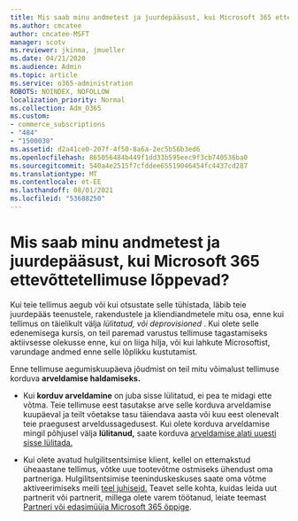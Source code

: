```yaml
---
title: Mis saab minu andmetest ja juurdepääsust, kui Microsoft 365 ettevõttetellimuse lõppevad?
ms.author: cmcatee
author: cmcatee-MSFT
manager: scotv
ms.reviewer: jkinma, jmueller
ms.date: 04/21/2020
ms.audience: Admin
ms.topic: article
ms.service: o365-administration
ROBOTS: NOINDEX, NOFOLLOW
localization_priority: Normal
ms.collection: Adm_O365
ms.custom:
- commerce_subscriptions
- "484"
- "1500030"
ms.assetid: d2a41ce0-207f-4f50-8a6a-2ec5b56b3ed6
ms.openlocfilehash: 865056484b449f1dd33b595eec9f3cb740536ba0
ms.sourcegitcommit: 540a4e2515f7cfddee65519046454fc4437cd287
ms.translationtype: MT
ms.contentlocale: et-EE
ms.lasthandoff: 08/01/2021
ms.locfileid: "53688250"
---
```

# <a name="what-happens-to-my-data-and-access-when-my-microsoft-365-for-business-subscription-ends"></a>Mis saab minu andmetest ja juurdepääsust, kui Microsoft 365 ettevõttetellimuse lõppevad?

Kui teie tellimus aegub või kui otsustate selle tühistada, läbib teie juurdepääs teenustele, rakendustele ja kliendiandmetele mitu osa, enne kui tellimus on täielikult välja  *lülitatud, või deprovisioned*  . Kui olete selle edenemisega kursis, on teil paremad varustus tellimuse tagastamiseks aktiivsesse olekusse enne, kui on liiga hilja, või kui lahkute Microsoftist, varundage andmed enne selle lõplikku kustutamist.
  
Enne tellimuse aegumiskuupäeva jõudmist on teil mitu võimalust tellimuse korduva **arveldamise haldamiseks.**
  
- Kui **korduv arveldamine** on juba sisse lülitatud, ei pea te midagi ette võtma. Teie tellimuse eest tasutakse  arve selle korduva arveldamise kuupäeval ja teilt võetakse tasu täiendava aasta või kuu eest olenevalt teie praegusest arveldussagedusest. Kui olete korduva arveldamise mingil põhjusel välja **lülitanud,** saate korduva [arveldamise alati uuesti sisse lülitada.](https://docs.microsoft.com/microsoft-365/commerce/subscriptions/renew-your-subscription#turn-recurring-billing-off-or-on)

- Kui olete avatud hulgilitsentsimise klient, kellel on ettemakstud üheaastane tellimus, võtke uue tootevõtme ostmiseks ühendust oma partneriga. Hulgilitsentsimise teeninduskeskuses saate oma võtme aktiveerimiseks meili [teel juhiseid.](https://go.microsoft.com/fwlink/p/?LinkID=282016) Teavet selle kohta, kuidas leida uut partnerit või partnerit, millega olete varem töötanud, leiate teemast [Partneri või edasimüüja Microsoft 365 õppige](https://docs.microsoft.com/microsoft-365/admin/manage/find-your-partner-or-reseller).